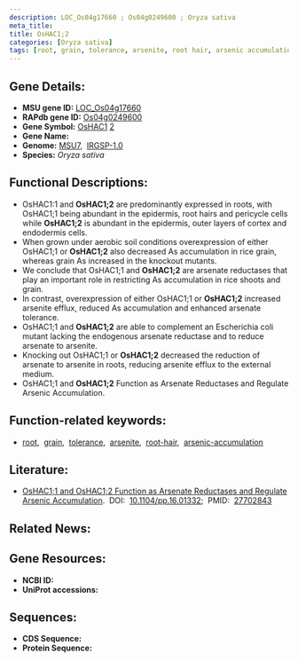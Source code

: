```yaml
---
description: LOC_Os04g17660 ; Os04g0249600 ; Oryza sativa
meta_title:
title: OsHAC1;2
categories: [Oryza sativa]
tags: [root, grain, tolerance, arsenite, root hair, arsenic accumulation]
---
```


## Gene Details:
- **MSU gene ID:** [LOC_Os04g17660](http://rice.uga.edu/cgi-bin/ORF_infopage.cgi?orf=LOC_Os04g17660)  
- **RAPdb gene ID:** [Os04g0249600](https://rapdb.dna.affrc.go.jp/locus/?name=Os04g0249600)  
- **Gene Symbol:** <u>OsHAC1</u>&nbsp;<u>2</u>
- **Gene Name:**
- **Genome:**  [MSU7](http://rice.uga.edu/),&nbsp;&nbsp;[IRGSP-1.0](https://rapdb.dna.affrc.go.jp/download/irgsp1.html)
- **Species:** *Oryza sativa*

## Functional Descriptions:
   - OsHAC1:1 and **OsHAC1;2** are predominantly expressed in roots, with OsHAC1;1 being abundant in the epidermis, root hairs and pericycle cells while **OsHAC1;2** is abundant in the epidermis, outer layers of cortex and endodermis cells.
   - When grown under aerobic soil conditions overexpression of either OsHAC1;1 or **OsHAC1;2** also decreased As accumulation in rice grain, whereas grain As increased in the knockout mutants.
   - We conclude that OsHAC1;1 and **OsHAC1;2** are arsenate reductases that play an important role in restricting As accumulation in rice shoots and grain.
   - In contrast, overexpression of either OsHAC1;1 or **OsHAC1;2** increased arsenite efflux, reduced As accumulation and enhanced arsenate tolerance.
   - OsHAC1;1 and **OsHAC1;2** are able to complement an Escherichia coli mutant lacking the endogenous arsenate reductase and to reduce arsenate to arsenite.
   - Knocking out OsHAC1;1 or **OsHAC1;2** decreased the reduction of arsenate to arsenite in roots, reducing arsenite efflux to the external medium.
   - OsHAC1;1 and **OsHAC1;2** Function as Arsenate Reductases and Regulate Arsenic Accumulation.

## Function-related keywords:
   - [root](/tags/root/),&nbsp;&nbsp;[grain](/tags/grain/),&nbsp;&nbsp;[tolerance](/tags/tolerance/),&nbsp;&nbsp;[arsenite](/tags/arsenite/),&nbsp;&nbsp;[root-hair](/tags/root-hair/),&nbsp;&nbsp;[arsenic-accumulation](/tags/arsenic-accumulation/)

## Literature:
   - [OsHAC1;1 and OsHAC1;2 Function as Arsenate Reductases and Regulate Arsenic Accumulation](https://www.doi.org/10.1104/pp.16.01332).&nbsp;&nbsp;DOI:&nbsp;&nbsp;[10.1104/pp.16.01332](https://www.doi.org/10.1104/pp.16.01332);&nbsp;&nbsp;PMID:&nbsp;&nbsp;[27702843](https://pubmed.ncbi.nlm.nih.gov/27702843/)

## Related News:

## Gene Resources:
- **NCBI ID:**  []()
- **UniProt accessions:** [](https://www.uniprot.org/uniprotkb//entry)

## Sequences:
- **CDS Sequence:**
- **Protein Sequence:**
